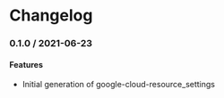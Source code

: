 # Changelog

### 0.1.0 / 2021-06-23

#### Features

* Initial generation of google-cloud-resource_settings
